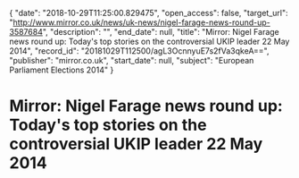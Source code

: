 {
  "date": "2018-10-29T11:25:00.829475", 
  "open_access": false, 
  "target_url": "http://www.mirror.co.uk/news/uk-news/nigel-farage-news-round-up-3587684", 
  "description": "", 
  "end_date": null, 
  "title": "Mirror: Nigel Farage news round up: Today's top stories on the controversial UKIP leader 22 May 2014", 
  "record_id": "20181029T112500/agL3OcnnyuE7s2fVa3qkeA==", 
  "publisher": "mirror.co.uk", 
  "start_date": null, 
  "subject": "European Parliament Elections 2014"
}

# Mirror: Nigel Farage news round up: Today's top stories on the controversial UKIP leader 22 May 2014

